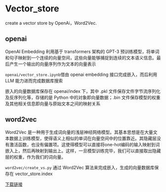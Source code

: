 # Vector_store
create a vector store by OpenAi，Word2Vec.

## openai

OpenAI Embedding 利用基于 transformers 架构的 GPT-3 预训练模型，将单词和句子映射到一个连续的向量空间，这些向量能够捕捉到连续的文本语义信息。最后产生一个输出的向量序列作为文本的向量表示

`openai/vector_store.ipynb`借由 openai embedding 接口完成嵌入，而后利用 LLM 能力进而完成数据库搜索

嵌入的向量数据库保存在 openai/index 下，其中 .pkl 文件保存文件字节流序列化及反序列化等，存储的是 Python 中的对象即向量数据；.bin 文件保存模型的权重及其他相关信息即向量与原始文本之间的映射关系

## word2vec

Word2Vec 是一种用于生成词向量的浅层神经网络模型。其基本思想是在大量文本数据上训练模型，使得语义上相似的单词在向量空间中的位置靠近。其隐藏层没有激活函数，也没有偏置项。这使得模型可以直接将one-hot编码的输入映射到词嵌入上，然后再映射到输出上。这样，一旦模型训练完毕，我们可以直接取出隐藏层的权重，作为我们的词向量。

`word2vec/create_vs.py` 通过 Word2Vec 算法来完成嵌入，生成的向量数据库保存在 vector_store.index 

[下载链接](https://drive.google.com/file/d/1YPcl72LZw9kJgo3puVP2CyixmEz5zzws/view?usp=sharing)
